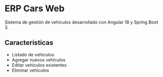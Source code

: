# ERP Cars Web

Sistema de gestión de vehículos desarrollado con Angular 18 y Spring Boot 3.

## Características

- Listado de vehículos
- Agregar nuevos vehículos
- Editar vehículos existentes
- Eliminar vehículos
